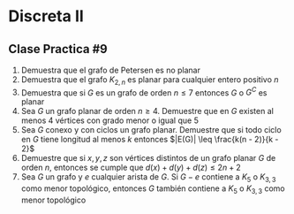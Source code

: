 # Discreta II

## Clase Practica #9

1. Demuestra que el grafo de Petersen es no planar
2. Demuestra que el grafo $K_{2, n}$ es planar para cualquier entero positivo $n$
3. Demuestra que si $G$ es un grafo de orden $n \leq 7$ entonces $G$ o $G^C$ es planar
4. Sea $G$ un grafo planar de orden $n \geq 4$. Demuestre que en $G$ existen al menos 4 vértices con grado menor o igual que $5$
5. Sea $G$ conexo y con ciclos un grafo planar. Demuestre que si todo ciclo en $G$ tiene longitud al menos $k$ entonces $|E(G)| \leq \frac{k(n - 2)}{k - 2}$
6. Demuestre que si $x, y, z$ son vértices distintos de un grafo planar $G$ de orden $n$, entonces se cumple que $d(x) + d(y) + d(z) \leq 2n + 2$
7. Sea $G$ un grafo y $e$ cualquier arista de $G$. Si $G - e$ contiene a $K_5$ o $K_{3, 3}$ como menor topológico,  entonces $G$ también contiene a $K_5$ o $K_{3, 3}$ como menor topológico
